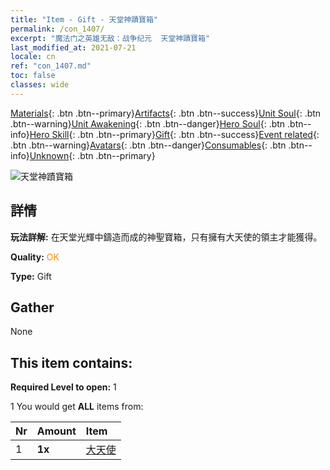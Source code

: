 ```yaml
---
title: "Item - Gift - 天堂神蹟寶箱"
permalink: /con_1407/
excerpt: "魔法门之英雄无敌：战争纪元  天堂神蹟寶箱"
last_modified_at: 2021-07-21
locale: cn
ref: "con_1407.md"
toc: false
classes: wide
---
```

 [Materials](/ItemsCN/){: .btn .btn--primary}[Artifacts](/ItemsCN/Artifacts/){: .btn .btn--success}[Unit Soul](/ItemsCN/UnitSoul/){: .btn .btn--warning}[Unit Awakening](/ItemsCN/UnitAwakening/){: .btn .btn--danger}[Hero Soul](/ItemsCN/HeroSoul/){: .btn .btn--info}[Hero Skill](/ItemsCN/HeroSkill/){: .btn .btn--primary}[Gift](/ItemsCN/Gift/){: .btn .btn--success}[Event related](/ItemsCN/Events/){: .btn .btn--warning}[Avatars](/ItemsCN/Avatars/){: .btn .btn--danger}[Consumables](/ItemsCN/Consumables/){: .btn .btn--info}[Unknown](/ItemsCN/Unknown/){: .btn .btn--primary}

 ![天堂神蹟寶箱](/images/t/i_907021.png)

## 詳情
 **玩法詳解:** 在天堂光輝中鑄造而成的神聖寶箱，只有擁有大天使的領主才能獲得。

 **Quality:** <span style="color: #FF8C00">OK</span>

 **Type:** Gift

## Gather

  None

## This item contains:

 **Required Level to open:** 1

 1 You would get **ALL** items  from:

  | Nr | Amount |     Item    |
  |:---|:-------|:------------|
  | 1 |  **1x** | [大天使](/cn/Items/unt_196/) |  | 
